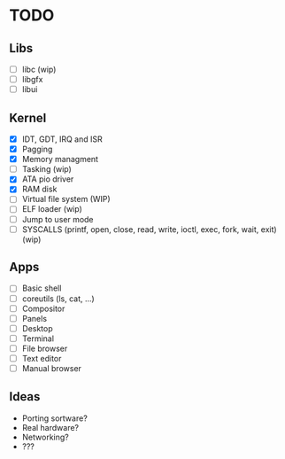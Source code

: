 # TODO

## Libs

- [ ] libc (wip)
- [ ] libgfx
- [ ] libui

## Kernel

- [x] IDT, GDT, IRQ and ISR
- [x] Pagging
- [x] Memory managment
- [ ] Tasking (wip)
- [x] ATA pio driver
- [x] RAM disk
- [ ] Virtual file system (WIP)
- [ ] ELF loader (wip)
- [ ] Jump to user mode
- [ ] SYSCALLS (printf, open, close, read, write, ioctl, exec, fork, wait, exit) (wip)

## Apps

- [ ] Basic shell
- [ ] coreutils (ls, cat, ...)
- [ ] Compositor
- [ ] Panels
- [ ] Desktop
- [ ] Terminal
- [ ] File browser
- [ ] Text editor
- [ ] Manual browser

## Ideas

- Porting sortware?
- Real hardware?
- Networking?
- ???
